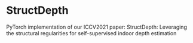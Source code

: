 # StructDepth
PyTorch implementation of our ICCV2021 paper: 
StructDepth: Leveraging the structural regularities for self-supervised indoor depth estimation
